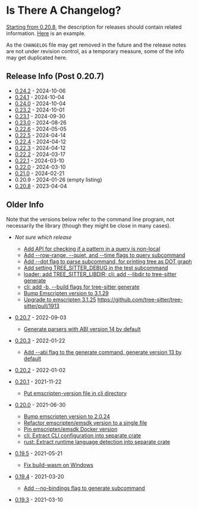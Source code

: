 # Is There A Changelog?

[Starting from
0.20.8](https://github.com/tree-sitter/tree-sitter/discussions/1031#discussioncomment-5639228),
the description for releases should contain related information.
[Here](https://github.com/tree-sitter/tree-sitter/releases/tag/v0.20.8)
is an example.

As the `CHANGELOG` file may get removed in the future and the release
notes are not under revision control, as a temporary measure, some of
the info may get duplicated here.

## Release Info (Post 0.20.7)

* [0.24.2](release-notes/0.24.2.md) - 2024-10-06
* [0.24.1](release-notes/0.24.1.md) - 2024-10-04
* [0.24.0](release-notes/0.24.0.md) - 2024-10-04
* [0.23.2](release-notes/0.23.2.md) - 2024-10-01
* [0.23.1](release-notes/0.23.1.md) - 2024-09-30
* [0.23.0](release-notes/0.23.0.md) - 2024-08-26
* [0.22.6](release-notes/0.22.6.md) - 2024-05-05
* [0.22.5](release-notes/0.22.5.md) - 2024-04-14
* [0.22.4](release-notes/0.22.4.md) - 2024-04-12
* [0.22.3](release-notes/0.22.3.md) - 2024-04-12
* [0.22.2](release-notes/0.22.2.md) - 2024-03-17
* [0.22.1](release-notes/0.22.1.md) - 2024-03-10
* [0.22.0](release-notes/0.22.0.md) - 2024-03-10
* [0.21.0](release-notes/0.21.0.md) - 2024-02-21
* 0.20.9 - 2024-01-26 (empty listing)
* [0.20.8](release-notes/0.20.8.md) - 2023-04-04

## Older Info

Note that the versions below refer to the command line program, not
necessarily the library (though they might be close in many cases).

* _Not sure which release_
  * [Add API for checking if a pattern in a query is
    non-local](https://github.com/tree-sitter/tree-sitter/commit/837899e456202c6d112679c03e7e989451973a6d)
  * [Add --row-range, --quiet, and --time flags to query
    subcommand](https://github.com/tree-sitter/tree-sitter/commit/ff2436a6f8639b290e4395ca2b44491472647a2b)
  * [Add --dot flag to parse subcommand, for printing tree as DOT
    graph](https://github.com/tree-sitter/tree-sitter/commit/97fd990822deeb3c288f4999a8410fba69f230b6)
  * [Add setting TREE_SITTER_DEBUG in the test
    subcommand](https://github.com/tree-sitter/tree-sitter/commit/c7d431b53ed6e7b08d73d237cba960da1d437e62)
  * [loader: add TREE_SITTER_LIBDIR; cli: add --libdir to tree-sitter
    generate](https://github.com/tree-sitter/tree-sitter/commit/108d0ecede9312e88ac12475ffac62af9fba5dbf)
  * [cli: add -b, --build flags for tree-sitter
    generate](https://github.com/tree-sitter/tree-sitter/commit/5088781ef965c5cd7187c5308e3cb45f8f892860)
  * [Bump Emscripten version to
    3.1.29](https://github.com/tree-sitter/tree-sitter/commit/88fe1d00c42760beda7cc01f5259da3d7fc5265e)
  * [Upgrade to emscripten
3.1.25](https://github.com/tree-sitter/tree-sitter/commit/1f36bf091e1faaec5d9282f47c9dab00f7435e06)
https://github.com/tree-sitter/tree-sitter/pull/1913

* [0.20.7](https://github.com/tree-sitter/tree-sitter/commit/b268e412ad4848380166af153300464e5a1cf83f) - 2022-09-03
  * [Generate parsers with ABI version 14 by
    default](https://github.com/tree-sitter/tree-sitter/commit/e2fe380a08408ff42eada21f8723f653e6da6606)

* [0.20.3](https://github.com/tree-sitter/tree-sitter/commit/3ff5c19403ccb8e6139a048b3257302a8da6139e) - 2022-01-22
  * [Add --abi flag to the generate command, generate version 13 by
    default](https://github.com/tree-sitter/tree-sitter/pull/1599/commits/516fd6f6def1615cb5dc004ab41c348c7de6d182)

* [0.20.2](https://github.com/tree-sitter/tree-sitter/commit/4ee52ee99e63f32e7307705e4cbb85c28aacb412) - 2022-01-02

* [0.20.1](https://github.com/tree-sitter/tree-sitter/commit/062421dece3315bd6f228ad6d468cba083d0a2d5) - 2021-11-22
  * [Put emscripten-version file in cli
    directory](https://github.com/tree-sitter/tree-sitter/commit/4d64c2b939d4bb1074b5ae5631cf2616368f78d8)

* [0.20.0](https://github.com/tree-sitter/tree-sitter/commit/e85a279cf29da1b08648e27214dda20a841e57c8) - 2021-06-30
  * [Bump emscripten version to
    2.0.24](https://github.com/tree-sitter/tree-sitter/commit/a286f831c749d1cb00d577cceb19d28c9d0f3338)
  * [Refactor emscripten/emsdk version to a single
    file](https://github.com/tree-sitter/tree-sitter/commit/b14ea51e3df4f5614d8913513a4d1eed8be07d71)
  * [Pin emscripten/emsdk Docker version
    ](https://github.com/tree-sitter/tree-sitter/commit/725f3f7f2b7da6f71fb4254445bc300ba7681025)
  * [cli: Extract CLI configuration into separate
    crate](https://github.com/tree-sitter/tree-sitter/pull/1157)
  * [rust: Extract runtime language detection into separate
    crate](https://github.com/tree-sitter/tree-sitter/commit/66c30648c2c6f1bfe76c0763dc712f29d4b2a1a0)

* [0.19.5](https://github.com/tree-sitter/tree-sitter/commit/8d8690538ef0029885c7ef1f163b0e32f256a5aa) - 2021-05-21
  * [Fix build-wasm on
    Windows](https://github.com/tree-sitter/tree-sitter/commit/919eab023f4bd7ea78eca06adea3b8de5b388d8e)

* [0.19.4](https://github.com/tree-sitter/tree-sitter/commit/56c7c6b39d908c2df059e2c7f75860f819010671) - 2021-03-20
  * [Add --no-bindings flag to generate
    subcommand](https://github.com/tree-sitter/tree-sitter/commit/8e894ff3f1898fcaa09ae125bbd5fde8467aea42)

* [0.19.3](https://github.com/tree-sitter/tree-sitter/commit/24785cdb39ad2740ca33c111490984333787f5d3) - 2021-03-10

